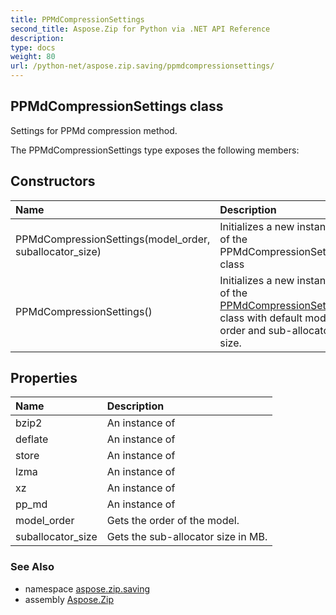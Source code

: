 ```yaml
---
title: PPMdCompressionSettings
second_title: Aspose.Zip for Python via .NET API Reference
description: 
type: docs
weight: 80
url: /python-net/aspose.zip.saving/ppmdcompressionsettings/
---
```


## PPMdCompressionSettings class

Settings for PPMd compression method.

The PPMdCompressionSettings type exposes the following members:
## Constructors
| Name | Description |
| :- | :- |
|PPMdCompressionSettings(model_order, suballocator_size)|Initializes a new instance of the PPMdCompressionSettings class|
|PPMdCompressionSettings()|Initializes a new instance of the [PPMdCompressionSettings](/zip/python-net/aspose.zip.saving/ppmdcompressionsettings/) class with default model order and sub-allocator size.|
## Properties
| Name | Description |
| :- | :- |
|bzip2|An instance of|
|deflate|An instance of|
|store|An instance of|
|lzma|An instance of|
|xz|An instance of|
|pp_md|An instance of|
|model_order|Gets the order of the model.|
|suballocator_size|Gets the sub-allocator size in MB.|

### See Also

* namespace [aspose.zip.saving](/zip/python-net/aspose.zip.saving/)
* assembly [Aspose.Zip](/zip/python-net/)

